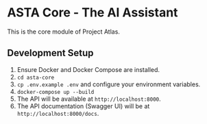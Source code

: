 # ASTA Core - The AI Assistant

This is the core module of Project Atlas.

## Development Setup
1.  Ensure Docker and Docker Compose are installed.
2.  `cd asta-core`
3.  `cp .env.example .env` and configure your environment variables.
4.  `docker-compose up --build`
5.  The API will be available at `http://localhost:8000`.
6.  The API documentation (Swagger UI) will be at `http://localhost:8000/docs`.
